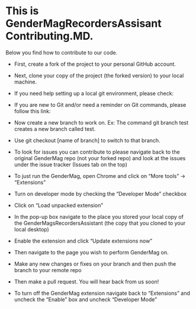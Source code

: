 # This is GenderMagRecordersAssisant Contributing.MD.
Below you find how to contribute to our code.

-  First, create a fork of the project to your personal GitHub account.
-	Next, clone your copy of the project (the forked version) to your local machine.

-	If you need help setting up a local git environment, please check:

-	If you are new to Git and/or need a reminder on Git commands, please follow this link:
-	Now create a new branch to work on. Ex: The command git branch test creates a new branch called test.
-	Use git checkout [name of branch] to switch to that branch.
-	To look for issues you can contribute to please navigate back to the original GenderMag repo (not your forked repo) and look at the issues under the issue tracker (Issues tab on the top)
-	To just run the GenderMag, open Chrome and click on “More tools” -> “Extensions”
-	Turn on developer mode by checking the “Developer Mode” checkbox
-	Click on “Load unpacked extension”
-	In the pop-up box navigate to the place you stored your local copy of the GenderMagsRecordersAssistant (the copy that you cloned to your local desktop)
-	Enable the extension and click “Update extensions now”
-	Then navigate to the page you wish to perform GenderMag on.
-	Make any new changes or fixes on your branch and then push the branch to your remote repo
-	Then make a pull request. You will hear back from us soon!
-	To turn off the GenderMag extension navigate back to “Extensions” and uncheck the “Enable” box and uncheck “Developer Mode”

